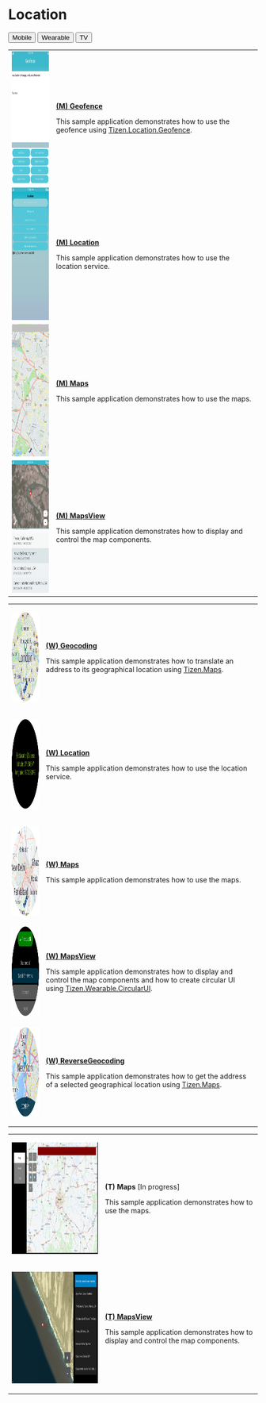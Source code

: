 # Location

<!--
For MD:
-->

<link href="../css/dotnet-samples.css" ref="stylesheet">

<!--
for TD:

<style type="text/css">
    Please copy dotnet-samples.css and paste it here
</script>
-->

<div class="sampletab">
<button class="tablinks" onclick="openProfile(event, 'Mobile')" id="defaultOpen">Mobile</button> <button class="tablinks" onclick="openProfile(event, 'Wearable')">Wearable</button> <button class="tablinks" onclick="openProfile(event, 'TV')">TV</button>
</div>

<!-- Tab content -->
<div class="tabcontent" id="Mobile">
<table>
	<tbody>
		<tr>
			<td><img alt="" height="267" src="media/m13geofence.png" width="150"/></td>
			<td>
			<p><a href="https://github.com/Samsung/Tizen-CSharp-Samples/tree/master/Mobile/Geofence" target="_blank"><strong>(M) Geofence</strong></a></p>
			<p>This sample application demonstrates how to use the geofence using <a href="https://samsung.github.io/TizenFX/API5/api/Tizen.Location.Geofence.html" target="_blank">Tizen.Location.Geofence</a>.</p>
			</td>
		</tr>
		<tr>
			<td><img alt="" height="267" src="media/m14location.png" width="150"/></td>
			<td>
			<p><a href="https://github.com/Samsung/Tizen-CSharp-Samples/tree/master/Mobile/Location" target="_blank"><strong>(M) Location</strong></a></p>
			<p>This sample application demonstrates how to use the location service.</p>
			</td>
		</tr>
		<tr>
			<td><img alt="" height="267" src="media/m15maps.png" width="150"/></td>
			<td>
			<p><a href="https://github.com/Samsung/Tizen-CSharp-Samples/tree/master/Mobile/Maps" target="_blank"><strong>(M) Maps</strong></a></p>
			<p>This sample application demonstrates how to use the maps.</p>
			</td>
		</tr>
		<tr>
			<td><img alt="" height="267" src="media/m30mapsview.png" width="150"/></td>
			<td>
                        <p><a href="https://github.com/Samsung/Tizen-CSharp-Samples/tree/master/Mobile/MapsView" target="_blank"><strong>(M) MapsView</strong></a></p>
			<p>This sample application demonstrates how to display and control the map components.</p>
			</td>
		</tr>
	</tbody>
</table>
</div>

<div class="tabcontent" id="Wearable">
<table>
	<tbody>
		<tr>
			<td>
			<p><img alt="" height="180" src="media/w56geocoding.png" width="180" /></p>
			</td>
			<td>
                        <p><a href="https://github.com/Samsung/Tizen-CSharp-Samples/tree/master/Wearable/Geocoding" target="_blank"><strong>(W) Geocoding</strong></a></p>
			<p>This sample application demonstrates how to translate an address to its geographical location using <a href="https://samsung.github.io/TizenFX/API5/api/Tizen.Maps.html" target="_blank">Tizen.Maps</a>.</p>
			</td>
		</tr>
		<tr>
			<td>
			<p><img alt="" height="180" src="media/w2location.png" width="180" /></p>
			</td>
			<td>
			<p><a href="https://github.com/Samsung/Tizen-CSharp-Samples/tree/master/Wearable/Location" target="_blank"><strong>(W) Location</strong></a></p>
			<p>This sample application demonstrates how to use the location service.</p>
			</td>
		</tr>
		<tr>
			<td>
			<p><img alt="" height="180" src="media/w1maps.png" width="180" /></p>
			</td>
			<td>
			<p><a href="https://github.com/Samsung/Tizen-CSharp-Samples/tree/master/Wearable/Maps" target="_blank"><strong>(W) Maps</strong></a></p>
			<p>This sample application demonstrates how to use the maps.</p>
			</td>
		</tr>
		<tr>
			<td>
                        <img alt="" height="180" src="media/wmapsview.png" width="180"/>
                        </td>
			<td>
                        <p><a href="https://github.com/Samsung/Tizen-CSharp-Samples/tree/master/Wearable/MapsView" target="_blank"><strong>(W) MapsView</strong></a></p>
			<p>This sample application demonstrates how to display and control the map components and how to create circular UI using <a href="https://samsung.github.io/Tizen.CircularUI/api/index.html" target="_blank">Tizen.Wearable.CircularUI</a>.</p>
			</td>
		</tr>
		<tr>
			<td>
			<p><img alt="" height="180" src="media/w57reversegeocoding.png" width="180" /></p>
			</td>
			<td>
                        <p><a href="https://github.com/Samsung/Tizen-CSharp-Samples/tree/master/Wearable/ReverseGeocoding" target="_blank"><strong>(W) ReverseGeocoding</strong></a></p>
			<p>This sample application demonstrates how to get the address of a selected geographical location using <a href="https://samsung.github.io/TizenFX/API5/api/Tizen.Maps.html" target="_blank">Tizen.Maps</a>.</p>
			</td>
		</tr>
	</tbody>
</table>
</div>

<div class="tabcontent" id="TV">
<table>
	<tbody>
		<tr>
			<td>
			<p><img alt="" height="225" src="media/tv11maps.png" width="400" /></p>
			</td>
			<td>
			<p><strong>(T) Maps</strong> [In progress]</p>
			<p>This sample application demonstrates how to use the maps.</p>
			</td>
		</tr>
		<tr>
			<td>
			<p><img alt="" height="225" src="media/tv15mapsview.png" width="400" /></p>
			</td>
			<td>
			<p><a href="https://github.com/Samsung/Tizen-CSharp-Samples/tree/master/TV/MapView" target="_blank"><strong>(T) MapsView</strong></a></p>
			<p>This sample application demonstrates how to display and control the map components.</p>
			</td>
		</tr>
	</tbody>
</table>
</div>

<!--
For MD:
-->
<script src="../js/dotnet-samples.js"></script>

<!--
for TD:

<script>
  Please copy dotnet-samples.js and paste it here
</script>
-->
